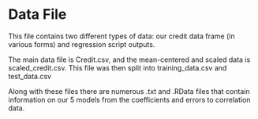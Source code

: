 # Data File

This file contains two different types of data: our credit data frame (in various forms) and regression script outputs.

The main data file is Credit.csv, and the mean-centered and scaled data is scaled_credit.csv.  This file was then split into training_data.csv and test_data.csv

Along with these files there are numerous .txt and .RData files that contain information on our 5 models from the coefficients and errors to correlation data.